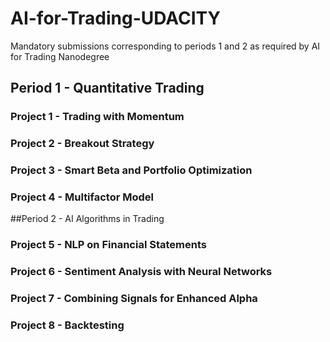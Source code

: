 # AI-for-Trading-UDACITY
Mandatory submissions corresponding to periods 1 and 2 as required by AI for Trading Nanodegree 

## Period 1 - Quantitative Trading

### Project 1 - Trading with Momentum
### Project 2 - Breakout Strategy
### Project 3 - Smart Beta and Portfolio Optimization
### Project 4 - Multifactor Model 	


##Period 2 - AI Algorithms in Trading

### Project 5 - NLP on Financial Statements
### Project 6 - Sentiment Analysis with Neural Networks
### Project 7 - Combining Signals for Enhanced Alpha
### Project 8 - Backtesting
